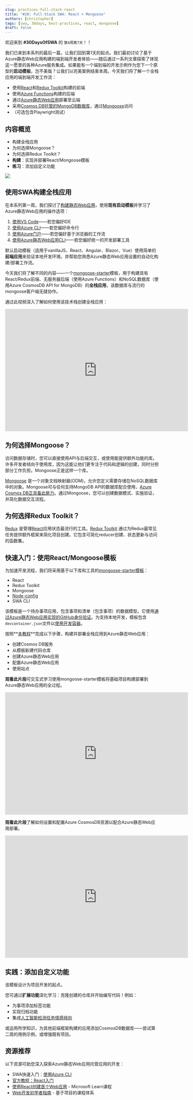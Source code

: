 ```yaml
---
slug: practices-full-stack-react
title: "#28: Full-Stack SWA: React + Mongoose"
authors: [christopher]
tags: [swa, 30days, best-practices, react, mongoose]
draft: false
---
```


<head>
  <meta name="twitter:url" content="https://www.azurestaticwebapps.dev/blog/practices-full-stack-react" />
  <meta name="twitter:title" content="#28: Full-Stack SWA with React + Mongoose" />
  <meta name="twitter:description" content="Join @GeekTrainer on #30DaysOfSWA as he builds a full-stack @Reactjs app with @AzureStatic Apps @AzureFunctions @AzureCosmosDB & @mongoosejs !" />
  <meta name="twitter:image" content="https://www.azurestaticwebapps.dev/assets/images/28-banner.png" />
  <meta name="twitter:card" content="summary_large_image" />
  <meta name="twitter:creator" content="@nitya" />
  <meta name="twitter:site" content="@AzureStaticApps" /> 
  <link rel="canonical" href="https://www.azurestaticwebapps.dev/blog/practices-full-stack-react" />
</head>

欢迎来到 **#30DaysOfSWA** 的 `第4周第7天`！！

我们已来到本系列的最后一篇，让我们回到第1天的起点。我们最初讨论了基于Azure静态Web应用构建的端到端开发者体验——随后通过一系列文章探索了体现这一愿景的各种Azure服务集成。如果能有一个端到端的开发示例作为您下一个原型的**启动模板**，岂不美哉？让我们以完美案例结束本周。今天我们将了解一个全栈应用的端到端开发工作流：

- 使用[React](https://reactjs.org/)和[Redux Toolkit](https://redux-toolkit.js.org/)构建的前端
- 使用[Azure Functions](https://docs.microsoft.com/azure/static-web-apps/add-api?tabs=vanilla-javascript)构建的后端
- 通过[Azure静态Web应用](https://docs.microsoft.com/en-us/azure/static-web-apps/)部署至云端
- 采用[Cosmos DB托管的MongoDB数据库](https://docs.microsoft.com/azure/cosmos-db/mongodb/mongodb-introduction)，通过[Mongoose](https://mongoosejs.com/)访问
- （可选包含Playwright测试）

## 内容概览

- 构建全栈应用
- 为何选择Mongoose？
- 为何选择Redux Toolkit？
- **构建**：实现并部署React/Mongoose模板
- **练习**：添加自定义功能

![](../static/img/series/28-banner.png)

## 使用SWA构建全栈应用

在本系列第一周，我们探讨了[构建静态Web应用](./2022-05-03.md)，使用**现有启动模板**并学习了Azure静态Web应用的操作选项：

1. [使用VS Code](https://docs.microsoft.com/en-us/azure/static-web-apps/getting-started?tabs=react)——若您偏好IDE
 2. [使用Azure CLI](https://docs.microsoft.com/en-us/azure/static-web-apps/getting-started-cli?tabs=react)——若您偏好命令行
 3. [使用Azure门户](https://docs.microsoft.com/en-us/azure/static-web-apps/getting-started-portal?tabs=react&pivots=github)——若您偏好基于浏览器的工作流 
 4. [使用Azure静态Web应用CLI](https://azure.github.io/static-web-apps-cli/docs/use/install)——若您偏好统一的开发部署工具

默认启动模板（适用于vanillaJS、React、Angular、Blazor、Vue）使用简单的**前端应用**来验证本地开发环境，并帮助您熟悉Azure静态Web应用设置的自动化构建/部署工作流。

今天我们将了解不同的内容——一个[mongoose-starter](https://github.com/staticwebdev/mongoose-starter)模板，用于构建具有React/Redux前端、无服务器后端（使用Azure Functions）和NoSQL数据库（使用Azure CosmosDB API for MongoDB）的**全栈应用**，该数据库与流行的mongoose客户端无缝协作。

通过此视频深入了解如何使用该技术栈创建全栈应用：

<iframe src="https://learn-video.azurefd.net/vod/player?show=azure-tips-and-tricks-static-web-apps&ep=create-javascript-serverless-apps-w-azure-static-web-apps-etc-14-of-16--azure-tips-and-tricks" width="600" height="400"  frameborder="0"  allowfullscreen></iframe>

## 为何选择Mongoose？

访问数据存储时，您可以直接使用API与后端交互，或使用能提供额外功能的库。许多开发者倾向于使用库，因为这能让他们更专注于代码和逻辑的创建，同时分担部分工作负担。Mongoose正是这样一个库。

[Mongoose](https://mongoosejs.com/) 是一个对象文档映射器(ODM)，允许您定义需要存储在NoSQL数据库中的对象。Mongoose可与任何支持MongoDB API的数据库配合使用，[Azure Cosmos DB正具备此能力](https://docs.microsoft.com/azure/cosmos-db/mongodb/mongodb-introduction)。通过Mongoose，您可以创建数据模式、实施验证，并简化数据交互流程。

## 为何选择Redux Toolkit？

[Redux](https://redux.js.org/) 是管理[React](https://reactjs.org/)应用状态最流行的工具。[Redux Toolkit](https://redux-toolkit.js.org/) 通过为Redux最常见任务提供额外框架来简化项目创建。它包含可简化reducer创建、状态更新与访问的函数集。

## 快速入门：使用React/Mongoose模板

为加速开发流程，我们将采用基于以下库和工具的[mongoose-starter模板](https://github.com/staticwebdev/mongoose-starter)：

- React
- Redux Toolkit
- Mongoose
- [Node-config](https://github.com/node-config/node-config#readme)
- SWA CLI

该模板是一个待办事项应用，包含事项和清单（包含事项）的数据模型。它使用[通过Azure静态Web应用实现的GitHub身份验证](https://docs.microsoft.com/azure/static-web-apps/authentication-authorization?tabs=invitations)。为支持本地开发，模板包含`devcontainer.json`文件以[使用开发容器](https://code.visualstudio.com/docs/remote/containers)。

按照**[本教程](https://docs.microsoft.com/azure/static-web-apps/add-mongoose)**完成以下步骤，构建并部署全栈应用到Azure静态Web应用：

- 创建Cosmos DB服务
- 从模板新建代码仓库
- 创建Azure静态Web应用
- 配置Azure静态Web应用
- 使用站点

**观看此片段**可交互式学习使用mongoose-starter模板将基础项目构建部署到Azure静态Web应用的全过程。

<iframe src="https://learn-video.azurefd.net/vod/player?show=azure-tips-and-tricks-static-web-apps&ep=how-to-create-your-azure-static-web-apps-from-a-github-template-15-of-16--azure-tips-and-tricks" width="600" height="400"  frameborder="0"  allowfullscreen></iframe>

**观看此片段**了解如何设置和配置Azure CosmosDB资源以配合Azure静态Web应用部署。

<iframe src="https://learn-video.azurefd.net/vod/player?show=azure-tips-and-tricks-static-web-apps&ep=setup-cosmos-db-w-a-mongodb-api-to-use-w-azure-static-web-apps-16-of-16--azure-tips--tricks" width="600" height="400"  frameborder="0"  allowfullscreen></iframe>

## 实践：添加自定义功能

该模板设计为项目开发的起点。

您可通过**扩展功能**深化学习：克隆创建的仓库并开始编写代码！例如：

* 为事项添加标签功能
 * 实现归档功能
 * 集成[人工智能检测任务情感倾向](https://docs.microsoft.com/azure/cognitive-services/language-service/sentiment-opinion-mining/quickstart?pivots=programming-language-javascript)

或运用所学知识，为其他前端框架构建的应用添加CosmosDB数据库——尝试第二周的用例示例，或增强既有项目。

## 资源推荐

以下资源可助您深入探索Azure静态Web应用托管应用的开发：

- SWA快速入门：[使用Azure CLI](https://docs.microsoft.com/azure/static-web-apps/get-started-cli?tabs=react)
- [官方教程：React入门](https://reactjs.org/tutorial/tutorial.html)
- [使用React创建首个Web应用](https://docs.microsoft.com/learn/paths/react/) - Microsoft Learn课程
- [Web开发初学者指南](https://github.com/microsoft/Web-Dev-For-Beginners) - 基于项目的课程体系